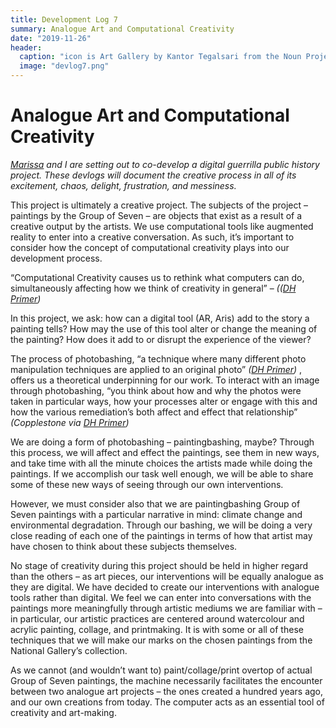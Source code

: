 ```yaml
---
title: Development Log 7
summary: Analogue Art and Computational Creativity 
date: "2019-11-26" 
header:
  caption: "icon is Art Gallery by Kantor Tegalsari from the Noun Project"
  image: "devlog7.png"
--- 
```

# Analogue Art and Computational Creativity 
*[Marissa](https://marissafoley.netlify.com/) and I are setting out to co-develop a digital guerrilla public history project. These devlogs will document the creative process in all of its excitement, chaos, delight, frustration, and messiness.*

This project is ultimately a creative project. The subjects of the project – paintings by the Group of Seven – are objects that exist as a result of a creative output by the artists. 
We use computational tools like augmented reality to enter into a creative conversation. As such, it’s important to consider how the concept of computational creativity plays into our development process.  

“Computational Creativity causes us to rethink what computers can do, simultaneously affecting how we think of creativity in general” – *(([DH Primer]( https://carletonu.pressbooks.pub/digh5000/chapter/chapter-10-computational-creativity/))* 

In this project, we ask: how can a digital tool (AR, Aris) add to the story a painting tells? How may the use of this tool alter or change the meaning of the painting? How does it add to or disrupt the experience of the viewer? 

The process of photobashing, “a technique where many different photo manipulation techniques are applied to an original photo” *([DH Primer]( https://carletonu.pressbooks.pub/digh5000/chapter/chapter-10-computational-creativity/))* , offers us a theoretical underpinning for our work. To interact with an image through photobashing, “you think about how and why the photos were taken in particular ways, how your processes alter or engage with this and how the various remediation’s both affect and effect that relationship” *(Copplestone via [DH Primer]( https://carletonu.pressbooks.pub/digh5000/chapter/chapter-10-computational-creativity/))*

We are doing a form of photobashing – paintingbashing, maybe?  Through this process, we will affect and effect the paintings, see them in new ways, and take time with all the minute choices the artists made while doing the paintings. If we accomplish our task well enough, we will be able to share some of these new ways of seeing through our own interventions. 

However, we must consider also that we are paintingbashing Group of Seven paintings with a particular narrative in mind: climate change and environmental degradation. Through our bashing, we will be doing a very close reading of each one of the paintings in terms of how that artist may have chosen to think about these subjects themselves. 

No stage of creativity during this project should be held in higher regard than the others – as art pieces, our interventions will be equally analogue as they are digital. We have decided to create our interventions with analogue tools rather than digital. We feel we can enter into conversations with the paintings more meaningfully through artistic mediums we are familiar with – in particular, our artistic practices are centered around watercolour and acrylic painting, collage, and printmaking. It is with some or all of these techniques that we will make our marks on the chosen paintings from the National Gallery’s collection. 

As we cannot (and wouldn’t want to) paint/collage/print overtop of actual Group of Seven paintings, the machine necessarily facilitates the encounter between two analogue art projects – the ones created a hundred years ago, and our own creations from today. The computer acts as an essential tool of creativity and art-making.
